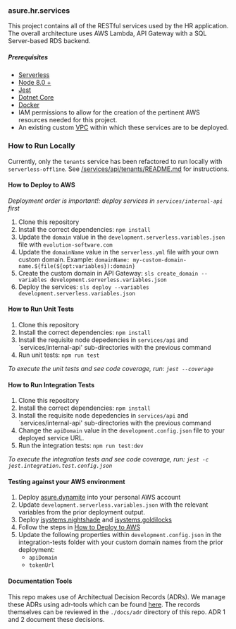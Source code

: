 ### asure.hr.services

This project contains all of the RESTful services used by the HR application. The overall
architecture uses AWS Lambda, API Gateway with a SQL Server-based RDS backend.

##### Prerequisites

-   [Serverless](https://serverless.com/)
-   [Node 8.0 + ](https://nodejs.org/en/)
-   [Jest](https://jestjs.io/)
-   [Dotnet Core](https://dotnet.microsoft.com/download)
-   [Docker](https://www.docker.com/)
-   IAM permissions to allow for the creation of the pertinent AWS resources needed for this project.
-   An existing custom [VPC](https://aws.amazon.com/vpc/) within which these services are to be deployed.

### How to Run Locally

Currently, only the `tenants` service has been refactored to run locally with `serverless-offline`. See [/services/api/tenants/README.md](/services/api/tenants/README.md) for instructions.

#### How to Deploy to AWS

_Deployment order is important!: deploy services in `services/internal-api` first_

1. Clone this repository
2. Install the correct dependencies: `npm install`
3. Update the `domain` value in the `development.serverless.variables.json` file with `evolution-software.com`
4. Update the `domainName` value in the `serverless.yml` file with your own custom domain. Example: `domainName: my-custom-domain-name.${file(${opt:variables}):domain}`
5. Create the custom domain in API Gateway: `sls create_domain --variables development.serverless.variables.json`
6. Deploy the services: `sls deploy --variables development.serverless.variables.json`

#### How to Run Unit Tests

1. Clone this repository
2. Install the correct dependencies: `npm install`
3. Install the requisite node depedencies in `services/api` and `services/internal-api' sub-directories with the previous command
4. Run unit tests: `npm run test`

_To execute the unit tests and see code coverage, run: `jest --coverage`_

#### How to Run Integration Tests

1. Clone this repository
2. Install the correct dependencies: `npm install`
3. Install the requisite node depedencies in `services/api` and `services/internal-api' sub-directories with the previous command
4. Change the `apiDomain` value in the `development.config.json` file to your deployed service URL.
5. Run the integration tests: `npm run test:dev`

_To execute the integration tests and see code coverage, run: `jest -c jest.integration.test.config.json`_

#### Testing against your AWS environment

1. Deploy [asure.dynamite](https://bitbucket.org/iSystemsTeam/asure.dynamite/src/master/) into your personal AWS account
2. Update `development.serverless.variables.json` with the relevant variables from the prior deployment output.
3. Deploy [isystems.nightshade](https://bitbucket.org/iSystemsTeam/isystems.nightshade/src/v3/) and [isystems.goldilocks](https://bitbucket.org/iSystemsTeam/isystems.goldilocks/src/master/)
4. Follow the steps in [How to Deploy to AWS](#How-to-Deploy-to-AWS)
5. Update the following properties within `development.config.json` in the integration-tests folder with your custom domain names from the prior deployment:
    - `apiDomain`
    - `tokenUrl`

#### Documentation Tools

This repo makes use of Architectual Decision Records (ADRs). We manage these ADRs using adr-tools which can be found [here](https://github.com/npryce/adr-tools). The records themselves can be reviewed in the `./docs/adr` directory of this repo. ADR 1 and 2 document these decisions.
